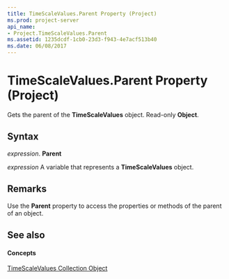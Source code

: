 ```yaml
---
title: TimeScaleValues.Parent Property (Project)
ms.prod: project-server
api_name:
- Project.TimeScaleValues.Parent
ms.assetid: 1235dcdf-1cb0-23d3-f943-4e7acf513b40
ms.date: 06/08/2017
---
```



# TimeScaleValues.Parent Property (Project)

Gets the parent of the  **TimeScaleValues** object. Read-only **Object**.


## Syntax

 _expression_. **Parent**

 _expression_ A variable that represents a **TimeScaleValues** object.


## Remarks

Use the  **Parent** property to access the properties or methods of the parent of an object.


## See also


#### Concepts


[TimeScaleValues Collection Object](Project.timescalevalues.md)
